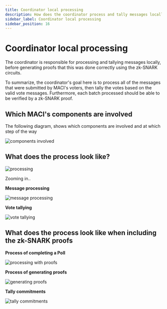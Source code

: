 ```yaml
---
title: Coordinator local processing
description: How does the coordinator process and tally messages locally
sidebar_label: Coordinator local processing
sidebar_position: 16
---
```


# Coordinator local processing

The coordinator is responsible for processing and tallying messages locally, before generating proofs that this was done correctly using the zk-SNARK circuits.

To summarize, the coordinator's goal here is to process all of the messages that were submitted by MACI's voters, then tally the votes based on the valid vote messages. Furthermore, each batch processed should be able to be verified by a zk-SNARK proof.

## Which MACI's components are involved

The following diagram, shows which components are involved and at which step of the way

![components involved](/img/coordinatorComponents.svg)

## What does the process look like?

![processing](/img/offlineProcessing.svg)

Zooming in..

**Message processing**

![message processing](/img/messageProcessingLocal.svg)

**Vote tallying**

![vote tallying](/img/voteTallyingLocal.svg)

## What does the process look like when including the zk-SNARK proofs

**Process of completing a Poll**

![processing with proofs](/img/completingAPoll.svg)

**Process of generating proofs**

![generating proofs](/img/generateProofs.svg)

**Tally commitments**

![tally commitments](/img/tallyCommitments.svg)
